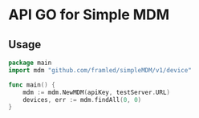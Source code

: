 # API GO for Simple MDM

## Usage

```go
package main
import mdm "github.com/framled/simpleMDM/v1/device"

func main() {
    mdm := mdm.NewMDM(apiKey, testServer.URL)
    devices, err := mdm.findAll(0, 0)
}
```